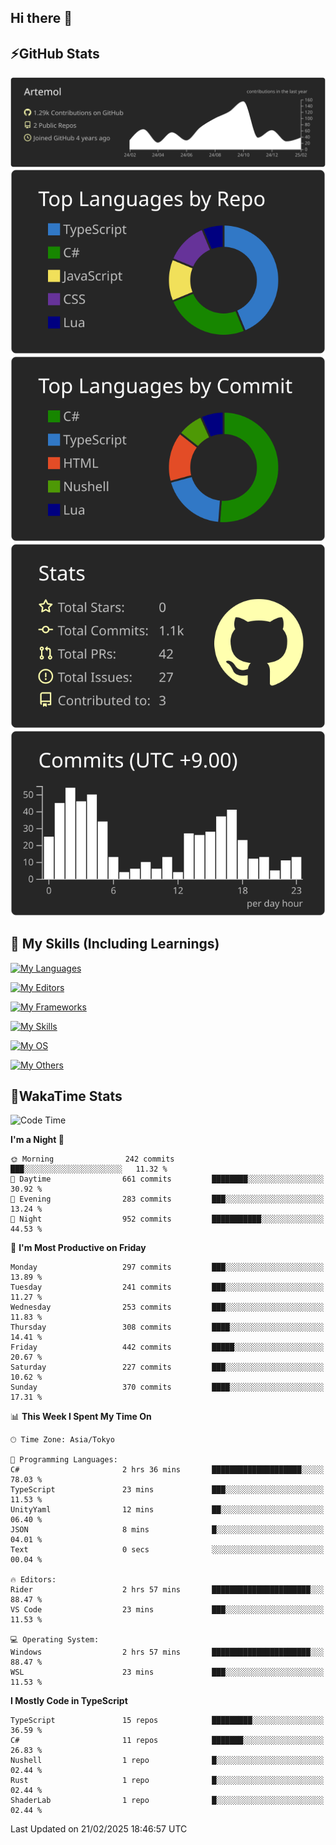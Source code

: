 ## Hi there 👋
<!--
**Artemol/Artemol** is a ✨ _special_ ✨ repository because its `README.md` (this file) appears on your GitHub profile.

Here are some ideas to get you started:

- 🔭 I’m currently working on ...
- 🌱 I’m currently learning ...
- 👯 I’m looking to collaborate on ...
- 🤔 I’m looking for help with ...
- 💬 Ask me about ...
- 📫 How to reach me: ...
- 😄 Pronouns: ...
- ⚡ Fun fact: ...
-->

## ⚡GitHub Stats
[![](https://raw.githubusercontent.com/Artemol/Artemol/main/profile-summary-card-output/apprentice/0-profile-details.svg)](https://github.com/vn7n24fzkq/github-profile-summary-cards)
[![](https://raw.githubusercontent.com/Artemol/Artemol/main/profile-summary-card-output/apprentice/1-repos-per-language.svg)](https://github.com/vn7n24fzkq/github-profile-summary-cards) [![](https://raw.githubusercontent.com/Artemol/Artemol/main/profile-summary-card-output/apprentice/2-most-commit-language.svg)](https://github.com/vn7n24fzkq/github-profile-summary-cards)
[![](https://raw.githubusercontent.com/Artemol/Artemol/main/profile-summary-card-output/apprentice/3-stats.svg)](https://github.com/vn7n24fzkq/github-profile-summary-cards) [![](https://raw.githubusercontent.com/Artemol/Artemol/main/profile-summary-card-output/apprentice/4-productive-time.svg)](https://github.com/vn7n24fzkq/github-profile-summary-cards)

## 🌱 My Skills (Including Learnings)

<!--
### Languages
-->
[![My Languages](https://skillicons.dev/icons?i=ts,py,cs,dotnet,rust,go,c,matlab,css)](https://skillicons.dev)

<!--
### Editors
-->
[![My Editors](https://skillicons.dev/icons?i=vscode,neovim,vim,visualstudio,idea)](https://skillicons.dev)

<!--
### Frameworks
-->
[![My Frameworks](https://skillicons.dev/icons?i=react,nestjs,vite,tailwind,tauri,electron,remix,nextjs,fastapi)](https://skillicons.dev)

<!--
### Tools
-->
[![My Skills](https://skillicons.dev/icons?i=git,nodejs,docker,unity,postman,bun,discord,cloudflare,bash,prometheus,grafana,obsidian)](https://skillicons.dev)

<!--
### OS
-->
[![My OS](https://skillicons.dev/icons?i=windows,ubuntu)](https://skillicons.dev)

<!--
### Others
-->
[![My Others](https://skillicons.dev/icons?i=github,raspberrypi,gcp)](https://skillicons.dev)

## 💬WakaTime Stats
<!--START_SECTION:waka-->
![Code Time](http://img.shields.io/badge/Code%20Time-450%20hrs%2052%20mins-blue)

**I'm a Night 🦉** 

```text
🌞 Morning                242 commits         ███░░░░░░░░░░░░░░░░░░░░░░   11.32 % 
🌆 Daytime                661 commits         ████████░░░░░░░░░░░░░░░░░   30.92 % 
🌃 Evening                283 commits         ███░░░░░░░░░░░░░░░░░░░░░░   13.24 % 
🌙 Night                  952 commits         ███████████░░░░░░░░░░░░░░   44.53 % 
```
📅 **I'm Most Productive on Friday** 

```text
Monday                   297 commits         ███░░░░░░░░░░░░░░░░░░░░░░   13.89 % 
Tuesday                  241 commits         ███░░░░░░░░░░░░░░░░░░░░░░   11.27 % 
Wednesday                253 commits         ███░░░░░░░░░░░░░░░░░░░░░░   11.83 % 
Thursday                 308 commits         ████░░░░░░░░░░░░░░░░░░░░░   14.41 % 
Friday                   442 commits         █████░░░░░░░░░░░░░░░░░░░░   20.67 % 
Saturday                 227 commits         ███░░░░░░░░░░░░░░░░░░░░░░   10.62 % 
Sunday                   370 commits         ████░░░░░░░░░░░░░░░░░░░░░   17.31 % 
```


📊 **This Week I Spent My Time On** 

```text
🕑︎ Time Zone: Asia/Tokyo

💬 Programming Languages: 
C#                       2 hrs 36 mins       ████████████████████░░░░░   78.03 % 
TypeScript               23 mins             ███░░░░░░░░░░░░░░░░░░░░░░   11.53 % 
UnityYaml                12 mins             ██░░░░░░░░░░░░░░░░░░░░░░░   06.40 % 
JSON                     8 mins              █░░░░░░░░░░░░░░░░░░░░░░░░   04.01 % 
Text                     0 secs              ░░░░░░░░░░░░░░░░░░░░░░░░░   00.04 % 

🔥 Editors: 
Rider                    2 hrs 57 mins       ██████████████████████░░░   88.47 % 
VS Code                  23 mins             ███░░░░░░░░░░░░░░░░░░░░░░   11.53 % 

💻 Operating System: 
Windows                  2 hrs 57 mins       ██████████████████████░░░   88.47 % 
WSL                      23 mins             ███░░░░░░░░░░░░░░░░░░░░░░   11.53 % 
```

**I Mostly Code in TypeScript** 

```text
TypeScript               15 repos            █████████░░░░░░░░░░░░░░░░   36.59 % 
C#                       11 repos            ███████░░░░░░░░░░░░░░░░░░   26.83 % 
Nushell                  1 repo              █░░░░░░░░░░░░░░░░░░░░░░░░   02.44 % 
Rust                     1 repo              █░░░░░░░░░░░░░░░░░░░░░░░░   02.44 % 
ShaderLab                1 repo              █░░░░░░░░░░░░░░░░░░░░░░░░   02.44 % 
```




 Last Updated on 21/02/2025 18:46:57 UTC
<!--END_SECTION:waka-->
